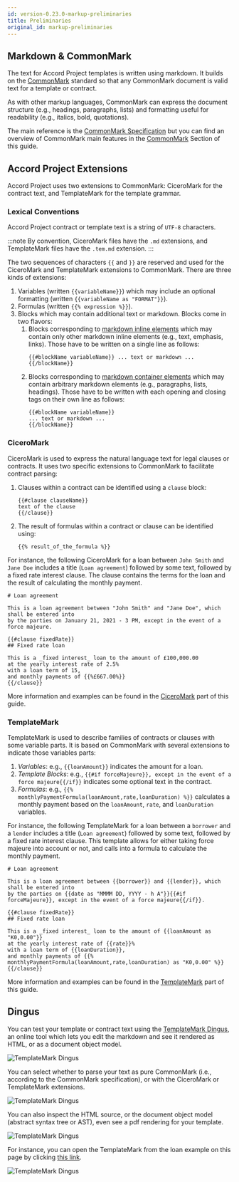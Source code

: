 ```yaml
---
id: version-0.23.0-markup-preliminaries
title: Preliminaries
original_id: markup-preliminaries
---
```


## Markdown & CommonMark

The text for Accord Project templates is written using markdown. It builds on the [CommonMark](https://commonmark.org) standard so that any CommonMark document is valid text for a template or contract.

As with other markup languages, CommonMark can express the document structure (e.g., headings, paragraphs, lists) and formatting useful for readability (e.g., italics, bold, quotations).

The main reference is the [CommonMark Specification](https://spec.commonmark.org/0.29/) but you can find an overview of CommonMark main features in the [CommonMark](markup-commonmark) Section of this guide.

## Accord Project Extensions

Accord Project uses two extensions to CommonMark: CiceroMark for the contract text, and TemplateMark for the template grammar.
 
### Lexical Conventions

Accord Project contract or template text is a string of `UTF-8` characters.

:::note
By convention, CiceroMark files have the `.md` extensions, and TemplateMark files have the `.tem.md` extension.
:::

The two sequences of characters `{{` and `}}` are reserved and used for the CiceroMark and TemplateMark extensions to CommonMark. There are three kinds of extensions:
1. Variables (written `{{variableName}}`) which may include an optional formatting (written `{{variableName as "FORMAT"}}`).
2. Formulas (written `{{% expression %}}`).
3. Blocks which may contain additional text or markdown. Blocks come in two flavors:
   1. Blocks corresponding to [markdown inline elements](https://spec.commonmark.org/0.29/#inlines) which may contain only other markdown inline elements (e.g., text, emphasis, links). Those have to be written on a single line as follows:
      ```
      {{#blockName variableName}} ... text or markdown ... {{/blockName}}
      ```
   2. Blocks corresponding to [markdown container elements](https://spec.commonmark.org/0.29/#container-blocks) which may contain arbitrary markdown elements (e.g., paragraphs, lists, headings). Those have to be written with each opening and closing tags on their own line as follows:
      ```
      {{#blockName variableName}}
      ... text or markdown ... 
      {{/blockName}}
      ```

### CiceroMark

CiceroMark is used to express the natural language text for legal clauses or contracts. It uses two specific extensions to CommonMark to facilitate contract parsing:
1. Clauses within a contract can be identified using a `clause` block:
   ```
   {{#clause clauseName}}
   text of the clause
   {{/clause}}
   ```
2. The result of formulas within a contract or clause can be identified using:
   ```
   {{% result_of_the_formula %}}
   ```

For instance, the following CiceroMark for a loan between `John Smith` and `Jane Doe` includes a title (`Loan agreement`) followed by some text, followed by a fixed rate interest clause. The clause contains the terms for the loan and the result of calculating the monthly payment.
```tem
# Loan agreement

This is a loan agreement between "John Smith" and "Jane Doe", which shall be entered into
by the parties on January 21, 2021 - 3 PM, except in the event of a force majeure.

{{#clause fixedRate}}
## Fixed rate loan

This is a _fixed interest_ loan to the amount of £100,000.00
at the yearly interest rate of 2.5%
with a loan term of 15,
and monthly payments of {{%£667.00%}}
{{/clause}}
```

More information and examples can be found in the [CiceroMark](markup-ciceromark) part of this guide.

### TemplateMark

TemplateMark is used to describe families of contracts or clauses with some variable parts. It is based on CommonMark with several extensions to indicate those variables parts:
1. _Variables_: e.g., `{{loanAmount}}` indicates the amount for a loan.
2. _Template Blocks_: e.g., `{{#if forceMajeure}}, except in the event of a force majeure{{/if}}` indicates some optional text in the contract.
3. _Formulas_: e.g., `{{% monthlyPaymentFormula(loanAmount,rate,loanDuration) %}}` calculates a monthly payment based on the `loanAmount`, `rate`, and `loanDuration` variables.

For instance, the following TemplateMark for a loan between a `borrower` and a `lender` includes a title (`Loan agreement`) followed by some text, followed by a fixed rate interest clause. This template allows for either taking force majeure into account or not, and calls into a formula to calculate the monthly payment.
```tem
# Loan agreement

This is a loan agreement between {{borrower}} and {{lender}}, which shall be entered into
by the parties on {{date as "MMMM DD, YYYY - h A"}}{{#if forceMajeure}}, except in the event of a force majeure{{/if}}.

{{#clause fixedRate}}
## Fixed rate loan

This is a _fixed interest_ loan to the amount of {{loanAmount as "K0,0.00"}}
at the yearly interest rate of {{rate}}%
with a loan term of {{loanDuration}},
and monthly payments of {{% monthlyPaymentFormula(loanAmount,rate,loanDuration) as "K0,0.00" %}}
{{/clause}}
```

More information and examples can be found in the [TemplateMark](markup-templatemark) part of this guide.

## Dingus

You can test your template or contract text using the [TemplateMark Dingus](https://templatemark-dingus.netlify.app), an online tool which lets you edit the markdown and see it rendered as HTML, or as a document object model.

![TemplateMark Dingus](assets/dingus1.png)

You can select whether to parse your text as pure CommonMark (i.e., according to the CommonMark specification), or with the CiceroMark or TemplateMark extensions.

![TemplateMark Dingus](assets/dingus2.png)

You can also inspect the HTML source, or the document object model (abstract syntax tree or AST), even see a pdf rendering for your template.

![TemplateMark Dingus](assets/dingus3.png)

For instance, you can open the TemplateMark from the loan example on this page by clicking [this link](https://templatemark-dingus.netlify.app/#md3=%7B%22source%22%3A%22%23%20Loan%20agreement%5Cn%5CnThis%20is%20a%20loan%20agreement%20between%20%7B%7Bborrower%7D%7D%20and%20%7B%7Blender%7D%7D%2C%20which%20shall%20be%20entered%20into%5Cnby%20the%20parties%20on%20%7B%7Bdate%20as%20%5C%22MMMMM%20DD%2C%20YYYY%20-%20hhA%5C%22%7D%7D%7B%7B%23if%20forceMajeure%7D%7D%2C%20except%20in%20the%20event%20of%20a%20force%20majeure%7B%7B%2Fif%7D%7D.%5Cn%5Cn%7B%7B%23clause%20fixedRate%7D%7D%5Cn%23%23%20Fixed%20rate%20loan%5Cn%5CnThis%20is%20a%20_fixed%20interest_%20loan%20to%20the%20amount%20of%20%7B%7BloanAmount%20as%20%5C%22K0%2C0.00%5C%22%7D%7D%5Cnat%20the%20yearly%20interest%20rate%20of%20%7B%7Brate%7D%7D%25%5Cnwith%20a%20loan%20term%20of%20%7B%7BloanDuration%7D%7D%2C%5Cnand%20monthly%20payments%20of%20%7B%7B%25%20monthlyPaymentFormula%28loanAmount%2Crate%2CloanDuration%29%20as%20%5C%22K0%2C0.00%5C%22%20%25%7D%7D%5Cn%7B%7B%2Fclause%7D%7D%5Cn%22%2C%22defaults%22%3A%7B%22templateMark%22%3Atrue%2C%22ciceroMark%22%3Afalse%2C%22html%22%3Atrue%2C%22_highlight%22%3Atrue%2C%22_strict%22%3Afalse%2C%22_view%22%3A%22html%22%7D%7D).

![TemplateMark Dingus](assets/dingus4.png)

